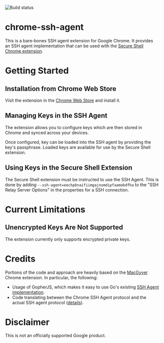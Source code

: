 ![Build status](https://api.travis-ci.org/google/chrome-ssh-agent.svg?branch=master)

# chrome-ssh-agent

This is a bare-bones SSH agent extension for Google Chrome.  It provides an
SSH agent implementation that can be used with the
[Secure Shell Chrome extension](http://chrome.google.com/webstore/detail/secure-shell/pnhechapfaindjhompbnflcldabbghjo).

# Getting Started

## Installation from Chrome Web Store

Visit the extension in the
[Chrome Web Store](https://chrome.google.com/webstore/detail/chrome-ssh-agent/eechpbnaifiimgajnomdipfaamobdfha)
and install it.

## Managing Keys in the SSH Agent

The extension allows you to configure keys which are then stored in Chrome and
synced across your devices.

Once configured, key can be loaded into the SSH agent by providing the key's
passphrase. Loaded keys are available for use by the Secure Shell extension.

## Using Keys in the Secure Shell Extension

The Secure Shell extension must be instructed to use the SSH Agent. This is
done by adding `--ssh-agent=eechpbnaifiimgajnomdipfaamobdfha` to the
"SSH Relay Server Options" in the properties for a SSH connection.

# Current Limitations

## Unencrypted Keys Are Not Supported

The extension currently only supports encrypted private keys.

# Credits

Portions of the code and approach are heavily based on the
[MacGyver](http://github.com/stripe/macgyver) Chrome extension. In
particular, the following:

* Usage of GopherJS, which makes it easy to use Go's existing
  [SSH Agent implementation](http://godoc.org/golang.org/x/crypto/ssh/agent).
* Code translating between the Chrome SSH Agent protocol and the actual SSH
  agent protocol ([details](http://github.com/stripe/macgyver#chrome-ssh-agent-protocol)).

# Disclaimer

This is not an officially supported Google product.
